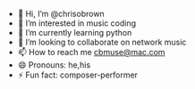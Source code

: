 - 👋 Hi, I’m @chrisobrown
- 👀 I’m interested in music coding
- 🌱 I’m currently learning python
- 💞️ I’m looking to collaborate on network music
- 📫 How to reach me cbmuse@mac.com
- 😄 Pronouns: he,his
- ⚡ Fun fact: composer-performer

<!---
chrisobrown/chrisobrown is a ✨ special ✨ repository because its `README.md` (this file) appears on your GitHub profile.
You can click the Preview link to take a look at your changes.
--->
